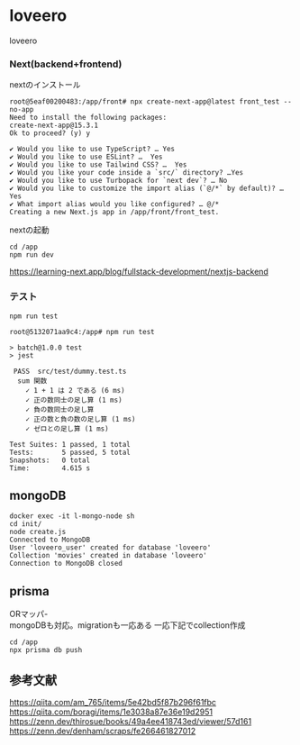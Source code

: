# loveero
loveero

### Next(backend+frontend)

nextのインストール
```
root@5eaf00200483:/app/front# npx create-next-app@latest front_test --no-app
Need to install the following packages:
create-next-app@15.3.1
Ok to proceed? (y) y

✔ Would you like to use TypeScript? … Yes
✔ Would you like to use ESLint? …  Yes
✔ Would you like to use Tailwind CSS? …  Yes
✔ Would you like your code inside a `src/` directory? …Yes
✔ Would you like to use Turbopack for `next dev`? … No
✔ Would you like to customize the import alias (`@/*` by default)? … Yes
✔ What import alias would you like configured? … @/*
Creating a new Next.js app in /app/front/front_test.
```

nextの起動
```
cd /app
npm run dev
```
https://learning-next.app/blog/fullstack-development/nextjs-backend


### テスト
```
npm run test
```

```
root@5132071aa9c4:/app# npm run test

> batch@1.0.0 test
> jest

 PASS  src/test/dummy.test.ts
  sum 関数
    ✓ 1 + 1 は 2 である (6 ms)
    ✓ 正の数同士の足し算 (1 ms)
    ✓ 負の数同士の足し算
    ✓ 正の数と負の数の足し算 (1 ms)
    ✓ ゼロとの足し算 (1 ms)

Test Suites: 1 passed, 1 total
Tests:       5 passed, 5 total
Snapshots:   0 total
Time:        4.615 s
```
## mongoDB
```
docker exec -it l-mongo-node sh
cd init/
node create.js 
Connected to MongoDB
User 'loveero_user' created for database 'loveero'
Collection 'movies' created in database 'loveero'
Connection to MongoDB closed
```
## prisma
ORマッパ-<br>
mongoDBも対応。migrationも一応ある
一応下記でcollection作成
```
cd /app
npx prisma db push
```

## 参考文献
https://qiita.com/am_765/items/5e42bd5f87b296f61fbc<br>
https://qiita.com/boragi/items/1e3038a87e36e19d2951<br>
https://zenn.dev/thirosue/books/49a4ee418743ed/viewer/57d161<br>
https://zenn.dev/denham/scraps/fe266461827012